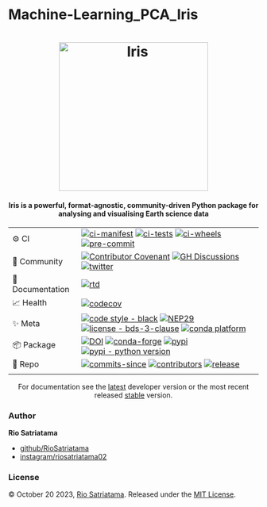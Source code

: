 # Machine-Learning_PCA_Iris

<h1 align="center">
  <a href="https://scitools-iris.readthedocs.io/en/latest/">
   <img src="https://scitools-iris.readthedocs.io/en/latest/_static/iris-logo-title.svg" alt="Iris" width="300"></a><br>
</h1>


<h4 align="center">
    Iris is a powerful, format-agnostic, community-driven Python package for
    analysing and visualising Earth science data
</h4>

|                  |                                                                                                                                                                                                                                                                                                                                                                                                                                                                                                                                                                                                                                              |
|------------------|----------------------------------------------------------------------------------------------------------------------------------------------------------------------------------------------------------------------------------------------------------------------------------------------------------------------------------------------------------------------------------------------------------------------------------------------------------------------------------------------------------------------------------------------------------------------------------------------------------------------------------------------|
| ⚙️ CI            | [![ci-manifest](https://github.com/SciTools/iris/actions/workflows/ci-manifest.yml/badge.svg)](https://github.com/SciTools/iris/actions/workflows/ci-manifest.yml) [![ci-tests](https://github.com/SciTools/iris/actions/workflows/ci-tests.yml/badge.svg)](https://github.com/SciTools/iris/actions/workflows/ci-tests.yml) [![ci-wheels](https://github.com/SciTools/iris/actions/workflows/ci-wheels.yml/badge.svg)](https://github.com/SciTools/iris/actions/workflows/ci-wheels.yml) [![pre-commit](https://results.pre-commit.ci/badge/github/SciTools/iris/main.svg)](https://results.pre-commit.ci/latest/github/SciTools/iris/main) |
| 💬 Community     | [![Contributor Covenant](https://img.shields.io/badge/contributor%20covenant-2.1-4baaaa.svg)](https://www.contributor-covenant.org/version/2/1/code_of_conduct/) [![GH Discussions](https://img.shields.io/badge/github-discussions%20%F0%9F%92%AC-yellow?logo=github&logoColor=lightgrey)](https://github.com/SciTools/iris/discussions) [![twitter](https://img.shields.io/twitter/follow/scitools_iris?color=yellow&label=twitter%7Cscitools_iris&logo=twitter&style=plastic)](https://twitter.com/scitools_iris)                                                                                                                         |
| 📖 Documentation | [![rtd](https://readthedocs.org/projects/scitools-iris/badge/?version=latest)](https://scitools-iris.readthedocs.io/en/latest/?badge=latest)                                                                                                                                                                                                                                                                                                                                                                                                                                                                                                 |
| 📈 Health        | [![codecov](https://codecov.io/gh/SciTools/iris/branch/main/graph/badge.svg?token=0GeICSIF3g)](https://codecov.io/gh/SciTools/iris)                                                                                                                                                                                                                                                                                                                                                                                                                                                                                                          |
| ✨ Meta           | [![code style - black](https://img.shields.io/badge/code%20style-black-000000.svg)](https://github.com/psf/black) [![NEP29](https://raster.shields.io/badge/follows-NEP29-orange.png)](https://numpy.org/neps/nep-0029-deprecation_policy.html) [![license - bds-3-clause](https://img.shields.io/github/license/SciTools/iris)](https://github.com/SciTools/iris/blob/main/COPYING.LESSER) [![conda platform](https://img.shields.io/conda/pn/conda-forge/iris.svg)](https://anaconda.org/conda-forge/iris)                                                                                                                                 |
| 📦 Package       | [![DOI](https://zenodo.org/badge/DOI/10.5281/zenodo.595182.svg)](https://doi.org/10.5281/zenodo.595182) [![conda-forge](https://img.shields.io/conda/vn/conda-forge/iris?color=orange&label=conda-forge&logo=conda-forge&logoColor=white)](https://anaconda.org/conda-forge/iris) [![pypi](https://img.shields.io/pypi/v/scitools-iris?color=orange&label=pypi&logo=python&logoColor=white)](https://pypi.org/project/scitools-iris/) [![pypi - python version](https://img.shields.io/pypi/pyversions/scitools-iris.svg?color=orange&logo=python&label=python&logoColor=white)](https://pypi.org/project/scitools-iris/)                    |
| 🧰 Repo          | [![commits-since](https://img.shields.io/github/commits-since/SciTools/iris/latest.svg)](https://github.com/SciTools/iris/commits/main) [![contributors](https://img.shields.io/github/contributors/SciTools/iris)](https://github.com/SciTools/iris/graphs/contributors) [![release](https://img.shields.io/github/v/release/scitools/iris)](https://github.com/SciTools/iris/releases)                                                                                                                                                                                                                                                     |
|                  |

<p align="center">
For documentation see the 
<a href="https://scitools-iris.readthedocs.io/en/latest/">latest</a>  
developer version or the most recent released
<a href="https://scitools-iris.readthedocs.io/en/stable/">stable</a> version.
</p>

### Author

**Rio Satriatama**

* [github/RioSatriatama](https://github.com/RioSatriatama)
* [instagram/riosatriatama02](https://www.instagram.com/riosatriatama02)

### License

© October 20 2023, [Rio Satriatama](https://github.com/RioSatriatama).
Released under the [MIT License](LICENSE).
